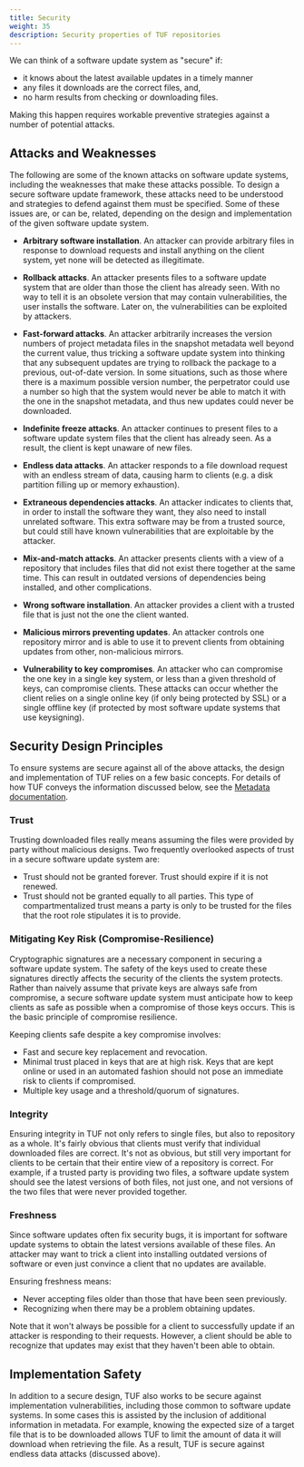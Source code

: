 ```yaml
---
title: Security
weight: 35
description: Security properties of TUF repositories
---
```


We can think of a software update system as "secure" if:

- it knows about the latest available updates in a timely manner
- any files it downloads are the correct files, and,
- no harm results from checking or downloading files.

Making this happen requires workable preventive strategies against a number of
potential attacks.

## Attacks and Weaknesses

The following are some of the known attacks on software update systems,
including the weaknesses that make these attacks possible. To design a secure
software update framework, these attacks need to be understood and strategies to
defend against them must be specified. Some of these issues are, or can be,
related, depending on the design and implementation of the given software update
system.

- **Arbitrary software installation**. An attacker can provide arbitrary files
  in response to download requests and install anything on the client system,
  yet none will be detected as illegitimate.

- **Rollback attacks**. An attacker presents files to a software update system
  that are older than those the client has already seen. With no way to tell it
  is an obsolete version that may contain vulnerabilities, the user installs the
  software. Later on, the vulnerabilities can be exploited by attackers.

- **Fast-forward attacks**. An attacker arbitrarily increases the version
  numbers of project metadata files in the snapshot metadata well beyond the
  current value, thus tricking a software update system into thinking that any
  subsequent updates are trying to rollback the package to a previous,
  out-of-date version. In some situations, such as those where there is a
  maximum possible version number, the perpetrator could use a number so high
  that the system would never be able to match it with the one in the snapshot
  metadata, and thus new updates could never be downloaded.

- **Indefinite freeze attacks**. An attacker continues to present files to a
  software update system files that the client has already seen. As a result,
  the client is kept unaware of new files.

- **Endless data attacks**. An attacker responds to a file download request with
  an endless stream of data, causing harm to clients (e.g. a disk partition
  filling up or memory exhaustion).

- **Extraneous dependencies attacks**. An attacker indicates to clients that, in
  order to install the software they want, they also need to install unrelated
  software. This extra software may be from a trusted source, but could still
  have known vulnerabilities that are exploitable by the attacker.

- **Mix-and-match attacks**. An attacker presents clients with a view of a
  repository that includes files that did not exist there together at the same
  time. This can result in outdated versions of dependencies being installed,
  and other complications.

- **Wrong software installation**. An attacker provides a client with a trusted
  file that is just not the one the client wanted.

- **Malicious mirrors preventing updates**. An attacker controls one repository
  mirror and is able to use it to prevent clients from obtaining updates from
  other, non-malicious mirrors.

- **Vulnerability to key compromises**. An attacker who can compromise the one
  key in a single key system, or less than a given threshold of keys, can
  compromise clients. These attacks can occur whether the client relies on a
  single online key (if only being protected by SSL) or a single offline key (if
  protected by most software update systems that use keysigning).

## Security Design Principles

To ensure systems are secure against all of the above attacks, the design and
implementation of TUF relies on a few basic concepts. For details of how TUF
conveys the information discussed below, see the
[Metadata documentation](docs/overview/metadata).

### Trust

Trusting downloaded files really means assuming the files were provided by party
without malicious designs. Two frequently overlooked aspects of trust in a
secure software update system are:

- Trust should not be granted forever. Trust should expire if it is not renewed.
- Trust should not be granted equally to all parties. This type of
  compartmentalized trust means a party is only to be trusted for the files that
  the root role stipulates it is to provide.

### Mitigating Key Risk (Compromise-Resilience)

Cryptographic signatures are a necessary component in securing a software update
system. The safety of the keys used to create these signatures directly affects
the security of the clients the system protects. Rather than naively assume that
private keys are always safe from compromise, a secure software update system
must anticipate how to keep clients as safe as possible when a compromise of
those keys occurs. This is the basic principle of compromise resilience.

Keeping clients safe despite a key compromise involves:

- Fast and secure key replacement and revocation.
- Minimal trust placed in keys that are at high risk. Keys that are kept online
  or used in an automated fashion should not pose an immediate risk to clients
  if compromised.
- Multiple key usage and a threshold/quorum of signatures.

### Integrity

Ensuring integrity in TUF not only refers to single files, but also to
repository as a whole. It's fairly obvious that clients must verify that
individual downloaded files are correct. It's not as obvious, but still very
important for clients to be certain that their entire view of a repository is
correct. For example, if a trusted party is providing two files, a software
update system should see the latest versions of both files, not just one, and
not versions of the two files that were never provided together.

### Freshness

Since software updates often fix security bugs, it is important for software
update systems to obtain the latest versions available of these files. An
attacker may want to trick a client into installing outdated versions of
software or even just convince a client that no updates are available.

Ensuring freshness means:

- Never accepting files older than those that have been seen previously.
- Recognizing when there may be a problem obtaining updates.

Note that it won't always be possible for a client to successfully update if an
attacker is responding to their requests. However, a client should be able to
recognize that updates may exist that they haven't been able to obtain.

## Implementation Safety

In addition to a secure design, TUF also works to be secure against
implementation vulnerabilities, including those common to software update
systems. In some cases this is assisted by the inclusion of additional
information in metadata. For example, knowing the expected size of a target file
that is to be downloaded allows TUF to limit the amount of data it will download
when retrieving the file. As a result, TUF is secure against endless data
attacks (discussed above).
